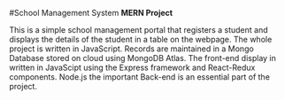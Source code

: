 #School Management System
**MERN Project**

This is a simple school management portal that registers a student and displays the details of the student in a table on the webpage.
The whole project is written in JavaScript.
Records are maintained in a Mongo Database stored on cloud using MongoDB Atlas.
The front-end display in written in JavaScipt using the Express framework and React-Redux components.
Node.js the important Back-end is an essential part of the project.
